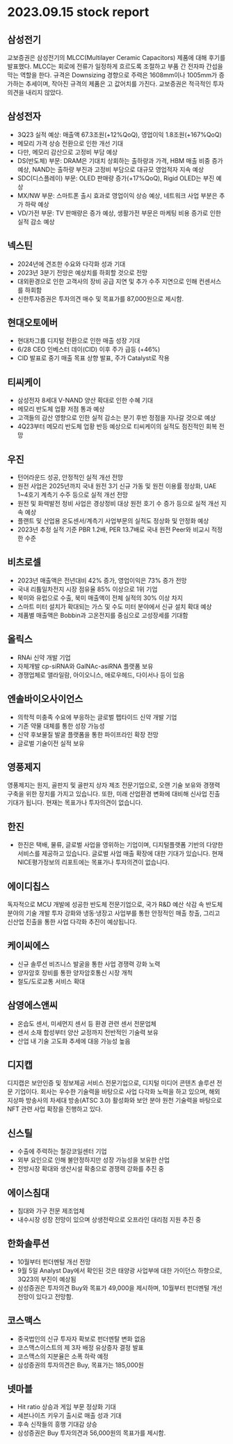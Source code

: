 # 2023.09.15 stock report
## 삼성전기
교보증권은 삼성전기의 MLCC(Multilayer Ceramic Capacitors) 제품에 대해 후기를 발표했다. MLCC는 회로에 전류가 일정하게 흐르도록 조절하고 부품 간 전자파 간섭을 막는 역할을 한다. 규격은 Downsizing 경향으로 주력은 1608mm이나 1005mm가 증가하는 추세이며, 작아진 규격의 제품은 고 값어치를 가진다. 교보증권은 적극적인 투자의견을 내리지 않았다.
## 삼성전자
- 3Q23 실적 예상: 매출액 67.3조원(+12%QoQ), 영업이익 1.8조원(+167%QoQ)
- 메모리 가격 상승 전환으로 인한 개선 기대
- 다만, 메모리 감산으로 고정비 부담 예상
- DS(반도체) 부문: DRAM은 기대치 상회하는 출하량과 가격, HBM 매출 비중 증가 예상, NAND는 출하량 부진과 고정비 부담으로 대규모 영업적자 지속 예상
- SDC(디스플레이) 부문: OLED 판매량 증가(+17%QoQ), Rigid OLED는 부진 예상
- MX/NW 부문: 스마트폰 출시 효과로 영업이익 상승 예상, 네트워크 사업 부분은 추가 하락 예상
- VD/가전 부문: TV 판매량은 증가 예상, 생활가전 부문은 마케팅 비용 증가로 인한 실적 감소 예상
## 넥스틴
- 2024년에 견조한 수요와 다각화 성과 기대
- 2023년 3분기 전망은 예상치를 하회할 것으로 전망
- 대외환경으로 인한 고객사의 장비 공급 지연 및 추가 수주 지연으로 인해 컨센서스를 하회함
- 신한투자증권은 투자의견 매수 및 목표가를 87,000원으로 제시함.
## 현대오토에버
- 현대차그룹 디지털 전환으로 인한 매출 성장 기대
- 6/28 CEO 인베스터 데이(CID) 이후 주가 급등 (+46%)
- CID 발표로 중기 매출 목표 상향 발표, 주가 Catalyst로 작용
## 티씨케이
- 삼성전자 8세대 V-NAND 양산 확대로 인한 수혜 기대
- 메모리 반도체 업황 저점 통과 예상
- 고객들의 감산 영향으로 인한 실적 감소는 분기 후반 정점을 지나갈 것으로 예상
- 4Q23부터 메모리 반도체 업황 반등 예상으로 티씨케이의 실적도 점진적인 회복 전망
## 우진
- 턴어라운드 성공, 안정적인 실적 개선 전망
- 원전 사업은 2025년까지 국내 원전 3기 신규 가동 및 원전 이용률 정상화, UAE 1~4호기 계측기 수주 등으로 실적 개선 전망
- 원전 및 화력발전 정비 사업은 경상정비 대상 원전 호기 수 증가 등으로 실적 개선 지속 예상
- 플랜트 및 산업용 온도센서/계측기 사업부문의 실적도 정상화 및 안정화 예상
- 2023년 추정 실적 기준 PBR 1.2배, PER 13.7배로 국내 원전 Peer와 비교시 적정한 수준
## 비츠로셀
- 2023년 매출액은 전년대비 42% 증가, 영업이익은 73% 증가 전망
- 국내 리튬일차전지 시장 점유율 85% 이상으로 1위 기업
- 북미와 유럽으로 수출, 북미 매출액이 전체 실적의 30% 이상 차지
- 스마트 미터 설치가 확대되는 가스 및 수도 미터 분야에서 신규 설치 확대 예상
- 제품별 매출액은 Bobbin과 고온전지를 중심으로 고성장세를 기대함
## 올릭스
- RNAi 신약 개발 기업
- 자체개발 cp-siRNA와 GalNAc-asiRNA 플랫폼 보유
- 경쟁업체로 앨라일람, 아이오니스, 애로우헤드, 다이서나 등이 있음
## 엔솔바이오사이언스
- 의학적 미충족 수요에 부응하는 글로벌 펩타이드 신약 개발 기업
- 기존 약물 대체를 통한 성장 가능성
- 신약 후보물질 발굴 플랫폼을 통한 파이프라인 확장 전망
- 글로벌 기술이전 실적 보유
## 영풍제지
영풍제지는 원지, 골판지 및 골판지 상자 제조 전문기업으로, 오랜 기술 보유와 경쟁력 구축을 위한 장치를 가지고 있습니다. 또한, 미래 산업환경 변화에 대비해 신사업 진출 기대가 됩니다. 현재는 목표가나 투자의견이 없습니다.
## 한진
- 한진은 택배, 물류, 글로벌 사업을 영위하는 기업이며, 디지털플랫폼 기반의 다양한 서비스를 제공하고 있습니다. 글로벌 사업 매출 확장에 대한 기대가 있습니다. 현재 NICE평가정보의 리포트에는 목표가나 투자의견이 없습니다.
## 에이디칩스
독자적으로 MCU 개발에 성공한 반도체 전문기업으로, 국가 R&D 예산 삭감 속 반도체 분야의 기술 개발 투자 강화와 냉동·냉장고 사업부를 통한 안정적인 매출 창출, 그리고 신산업 진출을 통한 사업 다각화 추진이 예상됩니다.
## 케이씨에스
- 신규 솔루션 비즈니스 발굴을 통한 사업 경쟁력 강화 노력
- 양자암호 장비를 통한 양자암호통신 시장 개척
- 철도/도로교통 서비스 확대
## 삼영에스앤씨
- 온습도 센서, 미세먼지 센서 등 환경 관련 센서 전문업체
- 센서 소재 합성부터 양산 교정까지 전반적인 기술력 보유
- 산업 내 기술 고도화 추세에 대응 가능성 높음
## 디지캡
디지캡은 보안인증 및 정보제공 서비스 전문기업으로, 디지털 미디어 콘텐츠 솔루션 전문 기업이다. 회사는 우수한 기술력을 바탕으로 사업 다각화 노력을 하고 있으며, 해외 지상파 방송사의 차세대 방송(ATSC 3.0) 활성화와 보안 분야 원천 기술력을 바탕으로 NFT 관련 사업 확장을 진행하고 있다.
## 신스틸
- 수출에 주력하는 철강코일센터 기업
- 외부 요인으로 인해 불안정하지만 성장 가능성을 보유한 산업
- 전방시장 확대와 생산시설 확충으로 경쟁력 강화를 추진 중
## 에이스침대
- 침대와 가구 전문 제조업체
- 내수시장 성장 전망이 있으며 상생전략으로 오프라인 대리점 지원 추진 중
## 한화솔루션
- 10월부터 펀더멘털 개선 전망
- 9월 5일 Analyst Day에서 확인된 것은 태양광 사업부에 대한 가이던스 하향으로, 3Q23의 부진이 예상됨
- 삼성증권은 투자의견 Buy와 목표가 49,000을 제시하며, 10월부터 펀더멘털 개선 전망이 있다고 전망함.
## 코스맥스
- 중국법인의 신규 투자자 확보로 펀더멘탈 변화 없음
- 코스맥스이스트의 제 3자 배정 유상증자 결정 발표
- 코스맥스의 지분율은 소폭 하락 예정
- 삼성증권의 투자의견은 Buy, 목표가는 185,000원
## 넷마블
- Hit ratio 상승과 게임 부문 정상화 기대
- 세븐나이츠 키우기 출시로 매출 성과 기대
- 후속 신작들의 흥행 기대감 상승
- 삼성증권은 Buy 투자의견과 56,000원의 목표가를 제시함.